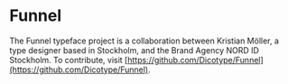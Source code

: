 # Funnel
The Funnel typeface project is a collaboration between Kristian Möller, a type designer based in Stockholm, and the Brand Agency NORD ID Stockholm. To contribute, visit [https://github.com/Dicotype/Funnel](https://github.com/Dicotype/Funnel).


